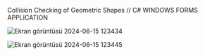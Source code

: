 Collision Checking of Geometric Shapes // C# WINDOWS FORMS APPLICATION


![Ekran görüntüsü 2024-06-15 123434](https://github.com/furkananil/Collision-Checking-Geometric-Shapes/assets/143885884/08d82ec2-c22e-408c-ba64-759082bb9f30)

![Ekran görüntüsü 2024-06-15 123445](https://github.com/furkananil/Collision-Checking-Geometric-Shapes/assets/143885884/fa8c0a02-575b-4521-9a5b-9eb320b072fd)
